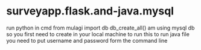 # surveyapp.flask.and-java.mysql
run python in cmd
from mulagi import db
db_create_all()
am using mysql db so you first need to create in your local machine to run this
to run java file you need to put username and password form the command line 
